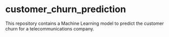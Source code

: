 # customer_churn_prediction
This repository contains a Machine Learning model to predict the customer churn for a telecommunications company. 
